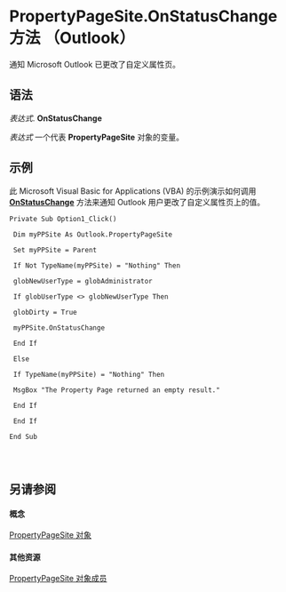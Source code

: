 
# PropertyPageSite.OnStatusChange 方法 （Outlook）

通知 Microsoft Outlook 已更改了自定义属性页。


## 语法

 _表达式_. **OnStatusChange**

 _表达式_ 一个代表 **PropertyPageSite** 对象的变量。


## 示例

此 Microsoft Visual Basic for Applications (VBA) 的示例演示如何调用 **[OnStatusChange](d314f8fc-33f5-0a6f-22c0-e26548e21a4f.md)** 方法来通知 Outlook 用户更改了自定义属性页上的值。


```
Private Sub Option1_Click() 
 
 Dim myPPSite As Outlook.PropertyPageSite 
 
 Set myPPSite = Parent 
 
 If Not TypeName(myPPSite) = "Nothing" Then 
 
 globNewUserType = globAdministrator 
 
 If globUserType <> globNewUserType Then 
 
 globDirty = True 
 
 myPPSite.OnStatusChange 
 
 End If 
 
 Else 
 
 If TypeName(myPPSite) = "Nothing" Then 
 
 MsgBox "The Property Page returned an empty result." 
 
 End If 
 
 End If 
 
End Sub 
 
 
 

```


## 另请参阅


#### 概念


[PropertyPageSite 对象](cdec4b4c-14b3-de0a-52c8-d5af46f4644a.md)
#### 其他资源


[PropertyPageSite 对象成员](a234fd2e-e6b1-8822-7676-8b7df395fe7d.md)